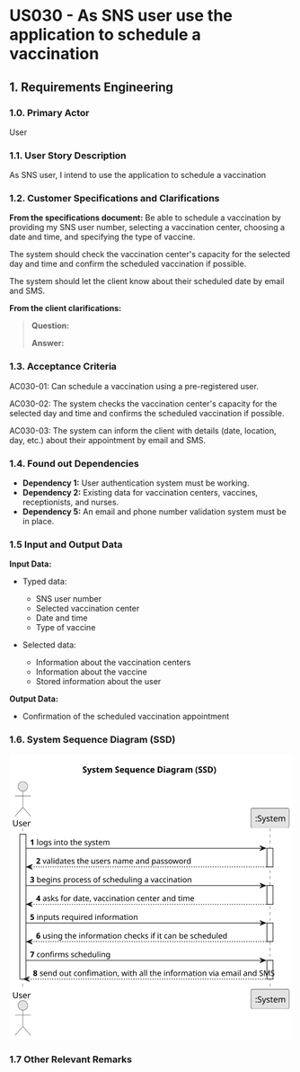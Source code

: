 # US030 - As SNS user use the application to schedule a vaccination

## 1. Requirements Engineering

### 1.0. Primary Actor
User

### 1.1. User Story Description
As SNS user, I intend to use the application to schedule a vaccination

### 1.2. Customer Specifications and Clarifications
**From the specifications document:**
Be able to schedule a vaccination by providing my SNS user number, selecting a vaccination center, choosing a date and time, and specifying the type of vaccine.

The system should check the vaccination center's capacity for the selected day and time and confirm the scheduled vaccination if possible.

The system should let the client know about their scheduled date by email and SMS.

**From the client clarifications:**

> **Question:** 
>
> **Answer:**
>


### 1.3. Acceptance Criteria
AC030-01: Can schedule a vaccination using a pre-registered user.

AC030-02: The system checks the vaccination center's capacity for the selected day and time and confirms the scheduled vaccination if possible.

AC030-03: The system can inform the client with details (date, location, day, etc.) about their appointment by email and SMS.

### 1.4. Found out Dependencies
* **Dependency 1:** User authentication system must be working.
* **Dependency 2:** Existing data for vaccination centers, vaccines, receptionists, and nurses.
* **Dependency 5:** An email and phone number validation system must be in place.

### 1.5 Input and Output Data
**Input Data:**

* Typed data:
  * SNS user number
  * Selected vaccination center
  * Date and time
  * Type of vaccine


* Selected data:
    * Information about the vaccination centers
    * Information about the vaccine
    * Stored information about the user

**Output Data:**

* Confirmation of the scheduled vaccination appointment



### 1.6. System Sequence Diagram (SSD)
![US030-SSD.svg](ssdsvg%2Fsvg%2FUS030-SSD.svg)

### 1.7 Other Relevant Remarks